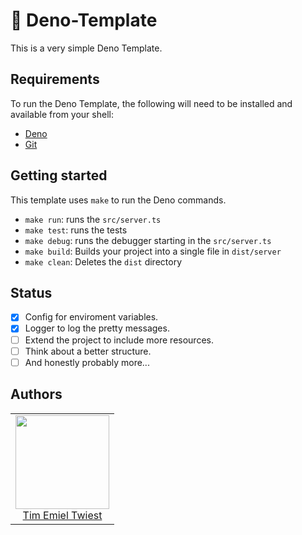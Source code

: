 # 🦕 Deno-Template

This is a very simple Deno Template.

## Requirements

To run the Deno Template, the following will need to be installed and available from your shell:

- [Deno](https://deno.land/)
- [Git](https://git-scm.com/)

## Getting started

This template uses `make` to run the Deno commands.

- `make run`: runs the `src/server.ts`
- `make test`: runs the tests
- `make debug`: runs the debugger starting in the `src/server.ts`
- `make build`: Builds your project into a single file in `dist/server`
- `make clean`: Deletes the `dist` directory

## Status

- [x] Config for enviroment variables.
- [x] Logger to log the pretty messages.
- [ ] Extend the project to include more resources.
- [ ] Think about a better structure.
- [ ] And honestly probably more...

## Authors

<table>
  <tbody>
    <tr>
      <td align="center">
        <a href="https://github.com/Vanture">
          <img width="150" height="150" src="https://github.com/Vanture.png?v=3&s=150">
          </br>
          Tim Emiel Twiest
        </a>
      </td>
    </tr>
  <tbody>
</table>
